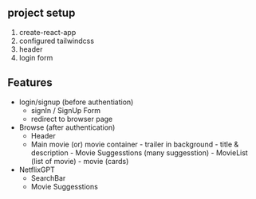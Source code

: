 ## project setup

1. create-react-app
2. configured tailwindcss
3. header
4. login form


## Features
- login/signup (before authentiation)
    - signIn / SignUp Form
    - redirect to browser page
- Browse (after authentication)
  - Header 
  - Main movie (or) movie container
        - trailer in background
        - title & description
        - Movie Suggesstions (many suggesstion)
                - MovieList (list of movie)
                       - movie (cards)
- NetflixGPT
    - SearchBar
    - Movie Suggesstions